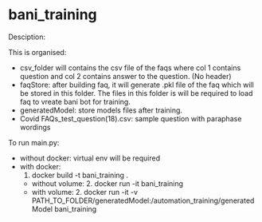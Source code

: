 # bani_training
 
Desciption: 

This is organised: 

- csv_folder will contains the csv file of the faqs where col 1 contains question and col 2 contains answer to the question. (No header)
- faqStore: after building faq, it will generate .pkl file of the faq which will be stored in this folder. The files in this folder is will be required to load faq to vreate bani bot for training. 
- generatedModel: store models files after training. 
- Covid FAQs_test_question(18).csv: sample question with paraphase wordings


To run main.py:
- without docker: virtual env will be required
- with docker: 
	1. docker build -t bani_training . 
	- without volume: 
		2. docker run -it bani_training
	- with volume: 
		2. docker run -it -v PATH_TO_FOLDER/generatedModel:/automation_training/generatedModel bani_training
